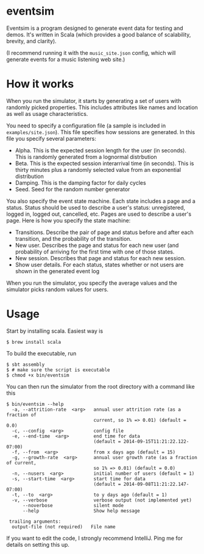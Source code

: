 eventsim
========

Eventsim is a program designed to generate event data for testing and demos. It's written in Scala (which provides
a good balance of scalability, brevity, and clarity).

(I recommend running it with the `music_site.json` config, which will generate events for a music listening web site.)

How it works
============

When you run the simulator, it starts by generating a set of users with randomly picked properties. This includes
attributes like names and location as well as usage characteristics.

You need to specify a configuration file (a sample is included in `examples/site.json`). This file
specifies how sessions are generated. In this file you specify several parameters:

* Alpha. This is the expected session length for the user (in seconds). This is randomly generated from a lognormal
distrbution
* Beta. This is the expected session interarrival time (in seconds). This is thirty minutes plus a randomly selected
value from an exponential distribution
* Damping. This is the damping factor for daily cycles
* Seed. Seed for the random number generator

You also specify the event state machine. Each state includes a page and a status. Status should be
used to describe a user's status: unregistered, logged in, logged out, cancelled, etc. Pages are
used to describe a user's page. Here is how you specify the state machine:

* Transitions. Describe the pair of page and status before and after each transition, and the
probability of the transition.
* New user. Describes the page and status for each new user (and probability of arriving for the
first time with one of those states.
* New session. Describes that page and status for each new session.
* Show user details. For each status, states whether or not users are shown in the generated event log

When you run the simulator, you specify the average values and the simulator picks random values for users.

Usage
=====

Start by installing scala. Easiest way is

    $ brew install scala

To build the executable, run

    $ sbt assembly
    $ # make sure the script is executable
    $ chmod +x bin/eventsim

You can then run the simulator from the root directory with a command like this

    $ bin/eventsim --help
      -a, --attrition-rate  <arg>   annual user attrition rate (as a fraction of
                                    current, so 1% => 0.01) (default = 0.0)
      -c, --config  <arg>           config file
      -e, --end-time  <arg>         end time for data
                                    (default = 2014-09-15T11:21:22.122-07:00)
      -f, --from  <arg>             from x days ago (default = 15)
      -g, --growth-rate  <arg>      annual user growth rate (as a fraction of current,
                                    so 1% => 0.01) (default = 0.0)
      -n, --nusers  <arg>           initial number of users (default = 1)
      -s, --start-time  <arg>       start time for data
                                    (default = 2014-09-08T11:21:22.147-07:00)
      -t, --to  <arg>               to y days ago (default = 1)
      -v, --verbose                 verbose output (not implemented yet)
          --noverbose               silent mode
          --help                    Show help message

     trailing arguments:
      output-file (not required)   File name

If you want to edit the code, I strongly recommend IntelliJ. Ping me for details on setting this up.